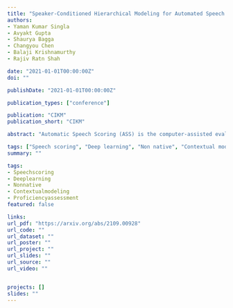 ```yaml
---
title: "Speaker-Conditioned Hierarchical Modeling for Automated Speech Scoring"
authors:
- Yaman Kumar Singla
- Avyakt Gupta
- Shaurya Bagga
- Changyou Chen
- Balaji Krishnamurthy
- Rajiv Ratn Shah

date: "2021-01-01T00:00:00Z"
doi: ""

publishDate: "2021-01-01T00:00:00Z"

publication_types: ["conference"]

publication: "CIKM"
publication_short: "CIKM"

abstract: "Automatic Speech Scoring (ASS) is the computer-assisted evaluation of a candidate's speaking proficiency in a language. ASS systems face many challenges like open grammar, variable pronunciations, and unstructured or semi-structured content. Recent deep learning approaches have shown some promise in this domain. However, most of these approaches focus on extracting features from a single audio, making them suffer from the lack of speaker-specific context required to model such a complex task. We propose a novel deep learning technique for non-native ASS, called speaker-conditioned hierarchical modeling. In our technique, we take advantage of the fact that oral proficiency tests rate multiple responses for a candidate. We extract context vectors from these responses and feed them as additional speaker-specific context to our network to score a particular response. We compare our technique with strong baselines and find that such modeling improves the model's average performance by 6.92% (maximum = 12.86%, minimum = 4.51%). We further show both quantitative and qualitative insights into the importance of this additional context in solving the problem of ASS."

tags: ["Speech scoring", "Deep learning", "Non native", "Contextual modeling", "Proficiency assessment"]
summary: ""

tags:
- Speechscoring
- Deeplearning
- Nonnative
- Contextualmodeling
- Proficiencyassessment
featured: false

links:
url_pdf: "https://arxiv.org/abs/2109.00928"
url_code: ""
url_dataset: ""
url_poster: ""
url_project: ""
url_slides: ""
url_source: ""
url_video: ""


projects: []
slides: ""
---
```


